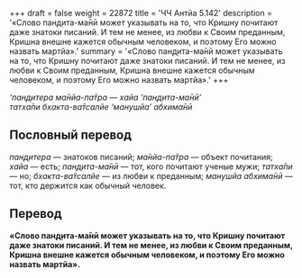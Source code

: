 +++
draft = false
weight = 22872
title = 'ЧЧ Антйа 5.142'
description = '«Слово пан̣д̣ита-ма̄нӣ может указывать на то, что Кришну почитают даже знатоки писаний. И тем не менее, из любви к Своим преданным, Кришна внешне кажется обычным человеком, и поэтому Его можно назвать мартйа».'
summary = '«Слово пан̣д̣ита-ма̄нӣ может указывать на то, что Кришну почитают даже знатоки писаний. И тем не менее, из любви к Своим преданным, Кришна внешне кажется обычным человеком, и поэтому Его можно назвать мартйа».'
+++

_‘пан̣д̣итера ма̄нйа-па̄тра — хайа ‘пан̣д̣ита-ма̄нӣ’  
татха̄пи бхакта-ва̄тсалйе ‘манушйа’ абхима̄нӣ_

## Пословный перевод

_пан̣д̣итера_ — знатоков писаний; _ма̄нйа_\-_па̄тра_ — объект почитания; _хайа_ — есть; _пан̣д̣ита_\-_ма̄нӣ_ — тот, кого почитают ученые мужи; _татха̄пи_ — но; _бхакта_\-_ва̄тсалйе_ — из любви к преданным; _манушйа_ _абхима̄нӣ_ — тот, кто держится как обычный человек.

## Перевод

**«Слово пан̣д̣ита-ма̄нӣ может указывать на то, что Кришну почитают даже знатоки писаний. И тем не менее, из любви к Своим преданным, Кришна внешне кажется обычным человеком, и поэтому Его можно назвать мартйа».**
